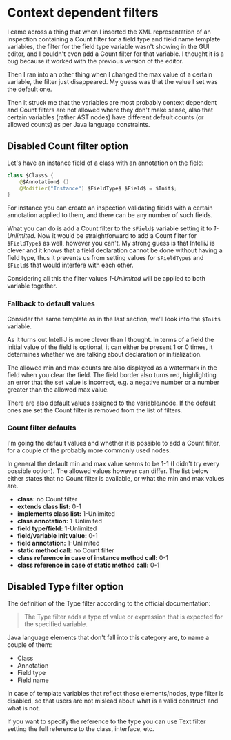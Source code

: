 # Context dependent filters

I came across a thing that when I inserted the XML representation of an inspection containing a Count filter for a field type and field name template variables,
the filter for the field type variable wasn't showing in the GUI editor, and I couldn't even add a Count filter for that variable.
I thought it is a bug because it worked with the previous version of the editor.

Then I ran into an other thing when I changed the max value of a certain variable, the filter just disappeared. My guess was that the value I set was the default one.

Then it struck me that the variables are most probably context dependent and Count filters are not allowed where they don't make sense, also that certain variables (rather AST nodes)
have different default counts (or allowed counts) as per Java language constraints.

## Disabled Count filter option
Let's have an instance field of a class with an annotation on the field:

```java
class $Class$ { 
    @$Annotation$ ()
    @Modifier("Instance") $FieldType$ $Field$ = $Init$;
}
```

For instance you can create an inspection validating fields with a certain annotation applied to them, and there can be any number of such fields.

What you can do is add a Count filter to the `$Field$` variable setting it to *1-Unlimited*. Now it would be straightforward to add a Count filter for `$FieldType$` as well,
however you can't. My strong guess is that IntelliJ is clever and it knows that a field declaration cannot be done without having a field type, thus it prevents us from
setting values for `$FieldType$` and `$Field$` that would interfere with each other.

Considering all this the filter values *1-Unlimited* will be applied to both variable together.

### Fallback to default values
Consider the same template as in the last section, we'll look into the `$Init$` variable.

As it turns out IntelliJ is more clever than I thought. In terms of a field the initial value of the field is optional, it can either be present 1 or 0 times,
it determines whether we are talking about declaration or initialization.

The allowed min and max counts are also displayed as a watermark in the field when you clear the field. The field border also turns red, highlighting an error that
the set value is incorrect, e.g. a negative number or a number greater than the allowed max value.

There are also default values assigned to the variable/node. If the default ones are set the Count filter is removed from the list of filters.

### Count filter defaults
I'm going the default values and whether it is possible to add a Count filter, for a couple of the probably more commonly used nodes:

In general the default min and max value seems to be 1-1 (I didn't try every possible option). The allowed values however can differ.
The list below either states that no Count filter is available, or what the min and max values are.

- **class:** no Count filter
- **extends class list:** 0-1
- **implements class list:** 1-Unlimited
- **class annotation:** 1-Unlimited
- **field type/field:** 1-Unlimited
- **field/variable init value:** 0-1
- **field annotation:** 1-Unlimited
- **static method call:** no Count filter
- **class reference in case of instance method call:** 0-1
- **class reference in case of static method call:** 0-1

## Disabled Type filter option

The definition of the Type filter according to the official documentation:

> The Type filter adds a type of value or expression that is expected for the specified variable.

Java language elements that don't fall into this category are, to name a couple of them:  
- Class
- Annotation
- Field type
- Field name

In case of template variables that reflect these elements/nodes, type filter is disabled, so that users are not mislead about what is a valid construct and what is not.

If you want to specify the reference to the type you can use Text filter setting the full reference to the class, interface, etc.
